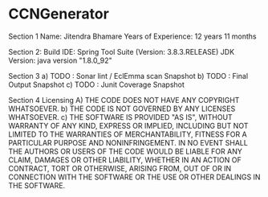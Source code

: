 # CCNGenerator
Section 1
	Name: Jitendra Bhamare
	Years of Experience: 12 years 11 months

Section 2: 
	Build IDE: Spring Tool Suite (Version: 3.8.3.RELEASE)
	JDK Version: java version "1.8.0_92"

Section 3 
a)	TODO : Sonar lint / EclEmma scan Snapshot 
b)	TODO : Final Output Snapshot 
c)	TODO : Junit Coverage Snapshot


Section 4 
Licensing 
A)	THE CODE DOES NOT HAVE ANY COPYRIGHT WHATSOEVER. 
b)	THE CODE IS NOT GOVERNED BY ANY LICENSES WHATSOEVER. 
c)	THE SOFTWARE IS PROVIDED "AS IS", WITHOUT WARRANTY OF ANY KIND, EXPRESS OR IMPLIED, INCLUDING BUT NOT LIMITED TO THE WARRANTIES OF MERCHANTABILITY, FITNESS FOR A PARTICULAR PURPOSE AND NONINFRINGEMENT. IN NO EVENT SHALL THE AUTHORS OR USERS OF THE CODE WOULD BE LIABLE FOR ANY CLAIM, DAMAGES OR OTHER LIABILITY, WHETHER IN AN ACTION OF CONTRACT, TORT OR OTHERWISE, ARISING FROM, OUT OF OR IN CONNECTION WITH THE SOFTWARE OR THE USE OR OTHER DEALINGS IN THE SOFTWARE.

